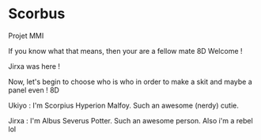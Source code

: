 # Scorbus
Projet MMI

If you know what that means, then your are a fellow mate 8D
Welcome !

Jirxa was here !

Now, let's begin to choose who is who in order to make a skit and maybe a panel even ! 8D

Ukiyo : I'm Scorpius Hyperion Malfoy. Such an awesome (nerdy) cutie.

Jirxa : I'm Albus Severus Potter. Such an awesome person. Also i'm a rebel lol